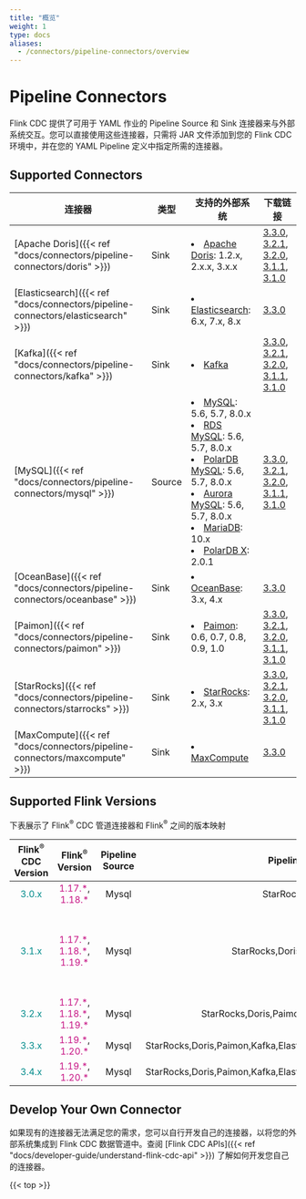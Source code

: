 ```yaml
---
title: "概览"
weight: 1
type: docs
aliases:
  - /connectors/pipeline-connectors/overview
---
```

<!--
Licensed to the Apache Software Foundation (ASF) under one
or more contributor license agreements.  See the NOTICE file
distributed with this work for additional information
regarding copyright ownership.  The ASF licenses this file
to you under the Apache License, Version 2.0 (the
"License"); you may not use this file except in compliance
with the License.  You may obtain a copy of the License at

  http://www.apache.org/licenses/LICENSE-2.0

Unless required by applicable law or agreed to in writing,
software distributed under the License is distributed on an
"AS IS" BASIS, WITHOUT WARRANTIES OR CONDITIONS OF ANY
KIND, either express or implied.  See the License for the
specific language governing permissions and limitations
under the License.
-->

# Pipeline Connectors

Flink CDC 提供了可用于 YAML 作业的 Pipeline Source 和 Sink 连接器来与外部系统交互。您可以直接使用这些连接器，只需将 JAR 文件添加到您的 Flink CDC 环境中，并在您的 YAML Pipeline 定义中指定所需的连接器。

## Supported Connectors

| 连接器                                                                              | 类型     | 支持的外部系统                                                                                                                                                                                                                                                                                                                                                                                                | 下载链接                                                                                                                                                                                                                                                                                                                                                                                                                                                                                                                                                                                                                                                                                                                                                                                   |
|----------------------------------------------------------------------------------|--------|--------------------------------------------------------------------------------------------------------------------------------------------------------------------------------------------------------------------------------------------------------------------------------------------------------------------------------------------------------------------------------------------------------|----------------------------------------------------------------------------------------------------------------------------------------------------------------------------------------------------------------------------------------------------------------------------------------------------------------------------------------------------------------------------------------------------------------------------------------------------------------------------------------------------------------------------------------------------------------------------------------------------------------------------------------------------------------------------------------------------------------------------------------------------------------------------------------|
| [Apache Doris]({{< ref "docs/connectors/pipeline-connectors/doris" >}})          | Sink   | <li> [Apache Doris](https://doris.apache.org/): 1.2.x, 2.x.x, 3.x.x                                                                                                                                                                                                                                                                                                                                    | [3.3.0](https://repo1.maven.org/maven2/org/apache/flink/flink-cdc-pipeline-connector-doris/3.3.0/flink-cdc-pipeline-connector-doris-3.3.0.jar), [3.2.1](https://repo1.maven.org/maven2/org/apache/flink/flink-cdc-pipeline-connector-doris/3.2.1/flink-cdc-pipeline-connector-doris-3.2.1.jar), [3.2.0](https://repo1.maven.org/maven2/org/apache/flink/flink-cdc-pipeline-connector-doris/3.2.0/flink-cdc-pipeline-connector-doris-3.2.0.jar), [3.1.1](https://repo1.maven.org/maven2/org/apache/flink/flink-cdc-pipeline-connector-doris/3.1.1/flink-cdc-pipeline-connector-doris-3.1.1.jar), [3.1.0](https://repo1.maven.org/maven2/org/apache/flink/flink-cdc-pipeline-connector-doris/3.1.0/flink-cdc-pipeline-connector-doris-3.1.0.jar)                                         |
| [Elasticsearch]({{< ref "docs/connectors/pipeline-connectors/elasticsearch" >}}) | Sink   | <li> [Elasticsearch](https://www.elastic.co/elasticsearch): 6.x, 7.x, 8.x                                                                                                                                                                                                                                                                                                                              | [3.3.0](https://repo1.maven.org/maven2/org/apache/flink/flink-cdc-pipeline-connector-elasticsearch/3.3.0/flink-cdc-pipeline-connector-elasticsearch-3.3.0.jar)                                                                                                                                                                                                                                                                                                                                                                                                                                                                                                                                                                                                                         |
| [Kafka]({{< ref "docs/connectors/pipeline-connectors/kafka" >}})                 | Sink   | <li> [Kafka](https://kafka.apache.org/)                                                                                                                                                                                                                                                                                                                                                                | [3.3.0](https://repo1.maven.org/maven2/org/apache/flink/flink-cdc-pipeline-connector-kafka/3.3.0/flink-cdc-pipeline-connector-kafka-3.3.0.jar), [3.2.1](https://repo1.maven.org/maven2/org/apache/flink/flink-cdc-pipeline-connector-kafka/3.2.1/flink-cdc-pipeline-connector-kafka-3.2.1.jar), [3.2.0](https://repo1.maven.org/maven2/org/apache/flink/flink-cdc-pipeline-connector-kafka/3.2.0/flink-cdc-pipeline-connector-kafka-3.2.0.jar), [3.1.1](https://repo1.maven.org/maven2/org/apache/flink/flink-cdc-pipeline-connector-kafka/3.1.1/flink-cdc-pipeline-connector-kafka-3.1.1.jar), [3.1.0](https://repo1.maven.org/maven2/org/apache/flink/flink-cdc-pipeline-connector-kafka/3.1.0/flink-cdc-pipeline-connector-kafka-3.1.0.jar)                                         |
| [MySQL]({{< ref "docs/connectors/pipeline-connectors/mysql" >}})                 | Source | <li> [MySQL](https://dev.mysql.com/doc): 5.6, 5.7, 8.0.x <li> [RDS MySQL](https://www.aliyun.com/product/rds/mysql): 5.6, 5.7, 8.0.x <li> [PolarDB MySQL](https://www.aliyun.com/product/polardb): 5.6, 5.7, 8.0.x <li> [Aurora MySQL](https://aws.amazon.com/cn/rds/aurora): 5.6, 5.7, 8.0.x <li> [MariaDB](https://mariadb.org): 10.x <li> [PolarDB X](https://github.com/ApsaraDB/galaxysql): 2.0.1 | [3.3.0](https://repo1.maven.org/maven2/org/apache/flink/flink-cdc-pipeline-connector-mysql/3.3.0/flink-cdc-pipeline-connector-mysql-3.3.0.jar), [3.2.1](https://repo1.maven.org/maven2/org/apache/flink/flink-cdc-pipeline-connector-mysql/3.2.1/flink-cdc-pipeline-connector-mysql-3.2.1.jar), [3.2.0](https://repo1.maven.org/maven2/org/apache/flink/flink-cdc-pipeline-connector-mysql/3.2.0/flink-cdc-pipeline-connector-mysql-3.2.0.jar), [3.1.1](https://repo1.maven.org/maven2/org/apache/flink/flink-cdc-pipeline-connector-mysql/3.1.1/flink-cdc-pipeline-connector-mysql-3.1.1.jar), [3.1.0](https://repo1.maven.org/maven2/org/apache/flink/flink-cdc-pipeline-connector-mysql/3.1.0/flink-cdc-pipeline-connector-mysql-3.1.0.jar)                                         |
| [OceanBase]({{< ref "docs/connectors/pipeline-connectors/oceanbase" >}})         | Sink   | <li> [OceanBase](https://www.oceanbase.com/): 3.x, 4.x                                                                                                                                                                                                                                                                                                                                                 | [3.3.0](https://repo1.maven.org/maven2/org/apache/flink/flink-cdc-pipeline-connector-oceanbase/3.3.0/flink-cdc-pipeline-connector-oceanbase-3.3.0.jar)                                                                                                                                                                                                                                                                                                                                                                                                                                                                                                                                                                                                                                 |
| [Paimon]({{< ref "docs/connectors/pipeline-connectors/paimon" >}})               | Sink   | <li> [Paimon](https://paimon.apache.org/): 0.6, 0.7, 0.8, 0.9, 1.0                                                                                                                                                                                                                                                                                                                                     | [3.3.0](https://repo1.maven.org/maven2/org/apache/flink/flink-cdc-pipeline-connector-paimon/3.3.0/flink-cdc-pipeline-connector-paimon-3.3.0.jar), [3.2.1](https://repo1.maven.org/maven2/org/apache/flink/flink-cdc-pipeline-connector-paimon/3.2.1/flink-cdc-pipeline-connector-paimon-3.2.1.jar), [3.2.0](https://repo1.maven.org/maven2/org/apache/flink/flink-cdc-pipeline-connector-paimon/3.2.0/flink-cdc-pipeline-connector-paimon-3.2.0.jar), [3.1.1](https://repo1.maven.org/maven2/org/apache/flink/flink-cdc-pipeline-connector-paimon/3.1.1/flink-cdc-pipeline-connector-paimon-3.1.1.jar), [3.1.0](https://repo1.maven.org/maven2/org/apache/flink/flink-cdc-pipeline-connector-paimon/3.1.0/flink-cdc-pipeline-connector-paimon-3.1.0.jar)                               |
| [StarRocks]({{< ref "docs/connectors/pipeline-connectors/starrocks" >}})         | Sink   | <li> [StarRocks](https://www.starrocks.io/): 2.x, 3.x                                                                                                                                                                                                                                                                                                                                                  | [3.3.0](https://repo1.maven.org/maven2/org/apache/flink/flink-cdc-pipeline-connector-starrocks/3.3.0/flink-cdc-pipeline-connector-starrocks-3.3.0.jar), [3.2.1](https://repo1.maven.org/maven2/org/apache/flink/flink-cdc-pipeline-connector-starrocks/3.2.1/flink-cdc-pipeline-connector-starrocks-3.2.1.jar), [3.2.0](https://repo1.maven.org/maven2/org/apache/flink/flink-cdc-pipeline-connector-starrocks/3.2.0/flink-cdc-pipeline-connector-starrocks-3.2.0.jar), [3.1.1](https://repo1.maven.org/maven2/org/apache/flink/flink-cdc-pipeline-connector-starrocks/3.1.1/flink-cdc-pipeline-connector-starrocks-3.1.1.jar), [3.1.0](https://repo1.maven.org/maven2/org/apache/flink/flink-cdc-pipeline-connector-starrocks/3.1.0/flink-cdc-pipeline-connector-starrocks-3.1.0.jar) |
| [MaxCompute]({{< ref "docs/connectors/pipeline-connectors/maxcompute" >}})       | Sink   | <li> [MaxCompute](https://www.aliyun.com/product/maxcompute)                                                                                                                                                                                                                                                                                                                                           | [3.3.0](https://repo1.maven.org/maven2/org/apache/flink/flink-cdc-pipeline-connector-maxcompute/3.3.0/flink-cdc-pipeline-connector-maxcompute-3.3.0.jar)                                                                                                                                                                                                                                                                                                                                                                                                                                                                                                                                                                                                                               |                                                                                                                                                                                                                                                                                                             |

## Supported Flink Versions
下表展示了 Flink<sup>®</sup> CDC 管道连接器和 Flink<sup>®</sup> 之间的版本映射

|    Flink<sup>®</sup> CDC Version    |                                                        Flink<sup>®</sup> Version                                                         | Pipeline Source |                          Pipeline Sink                          | 备注                                |
|:-----------------------------------:|:----------------------------------------------------------------------------------------------------------------------------------------:|:---------------:|:---------------------------------------------------------------:|:----------------------------------|
| <font color="DarkCyan">3.0.x</font> |                        <font color="MediumVioletRed">1.17.\*</font>, <font color="MediumVioletRed">1.18.\*</font>                        |      Mysql      |                         StarRocks,Doris                         |                                   |
| <font color="DarkCyan">3.1.x</font> | <font color="MediumVioletRed">1.17.\*</font>, <font color="MediumVioletRed">1.18.\*</font>, <font color="MediumVioletRed">1.19.\*</font> |      Mysql      |                  StarRocks,Doris,Paimon,Kafka                   | 仅 flink-cdc 3.1.1 支持 flink 1.19.* |
| <font color="DarkCyan">3.2.x</font> | <font color="MediumVioletRed">1.17.\*</font>, <font color="MediumVioletRed">1.18.\*</font>, <font color="MediumVioletRed">1.19.\*</font> |      Mysql      |           StarRocks,Doris,Paimon,Kafka,ElasticSearch            |                                   |
| <font color="DarkCyan">3.3.x</font> |                        <font color="MediumVioletRed">1.19.\*</font>, <font color="MediumVioletRed">1.20.\*</font>                        |      Mysql      | StarRocks,Doris,Paimon,Kafka,ElasticSearch,OceanBase,MaxCompute |                                   |
| <font color="DarkCyan">3.4.x</font> |                        <font color="MediumVioletRed">1.19.\*</font>, <font color="MediumVioletRed">1.20.\*</font>                        |      Mysql      | StarRocks,Doris,Paimon,Kafka,ElasticSearch,OceanBase,MaxCompute |                                   |


## Develop Your Own Connector

如果现有的连接器无法满足您的需求，您可以自行开发自己的连接器，以将您的外部系统集成到 Flink CDC 数据管道中。查阅 [Flink CDC APIs]({{< ref "docs/developer-guide/understand-flink-cdc-api" >}}) 了解如何开发您自己的连接器。

{{< top >}}
